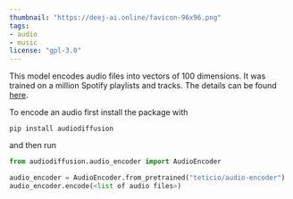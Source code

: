 ```yaml
---
thumbnail: "https://deej-ai.online/favicon-96x96.png"
tags:
- audio
- music
license: "gpl-3.0"
---
```


This model encodes audio files into vectors of 100 dimensions. It was trained on a million Spotify playlists and tracks. The details can be found [here](https://github.com/teticio/Deej-AI).

To encode an audio first install the package with
```
pip install audiodiffusion
```

and then run

```python
from audiodiffusion.audio_encoder import AudioEncoder

audio_encoder = AudioEncoder.from_pretrained("teticio/audio-encoder")
audio_encoder.encode(<list of audio files>)
```
